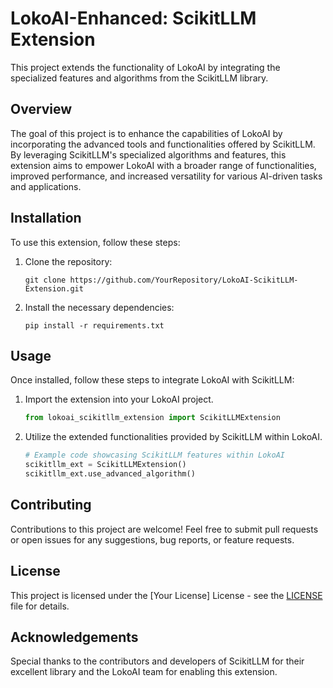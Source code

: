 # LokoAI-Enhanced: ScikitLLM Extension

This project extends the functionality of LokoAI by integrating the specialized features and algorithms from the ScikitLLM library.

## Overview

The goal of this project is to enhance the capabilities of LokoAI by incorporating the advanced tools and functionalities offered by ScikitLLM. By leveraging ScikitLLM's specialized algorithms and features, this extension aims to empower LokoAI with a broader range of functionalities, improved performance, and increased versatility for various AI-driven tasks and applications.

## Installation

To use this extension, follow these steps:

1. Clone the repository:
   ```
   git clone https://github.com/YourRepository/LokoAI-ScikitLLM-Extension.git
   ```

2. Install the necessary dependencies:
   ```
   pip install -r requirements.txt
   ```

## Usage

Once installed, follow these steps to integrate LokoAI with ScikitLLM:

1. Import the extension into your LokoAI project.
   ```python
   from lokoai_scikitllm_extension import ScikitLLMExtension
   ```

2. Utilize the extended functionalities provided by ScikitLLM within LokoAI.
   ```python
   # Example code showcasing ScikitLLM features within LokoAI
   scikitllm_ext = ScikitLLMExtension()
   scikitllm_ext.use_advanced_algorithm()
   ```

## Contributing

Contributions to this project are welcome! Feel free to submit pull requests or open issues for any suggestions, bug reports, or feature requests.

## License

This project is licensed under the [Your License] License - see the [LICENSE](LICENSE) file for details.

## Acknowledgements

Special thanks to the contributors and developers of ScikitLLM for their excellent library and the LokoAI team for enabling this extension.
